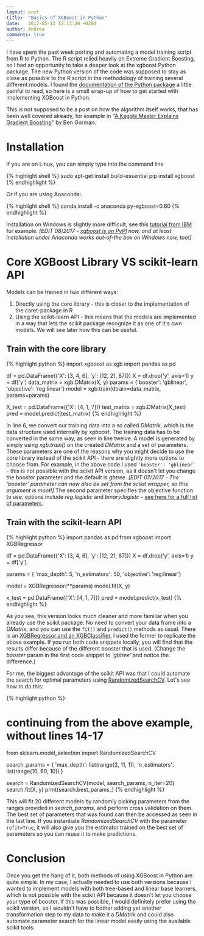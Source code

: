 ```yaml
---
layout: post
title:  "Basics of XGBoost in Python"
date:   2017-05-13 12:13:20 +0200
author: Andrea
comments: true
---
```


I have spent the past week porting and automating a model training script from R to Python. The R script relied heavily on Extreme Gradient Boosting, so I had an opportunity to take a deeper look at the xgboost Python package. The new Python version of the code was supposed to stay as close as possible to the R script in the methodology of training several different models. I found the [documentation of the Python package][xgboost-docs] a little painful to read, so here is a small wrap-up of how to get started with implementing XGBoost in Python.

This is not supposed to be a post on how the algorithm itself works, that has been well covered already, for example in "[A Kaggle Master Explains Gradient Boosting][kaggle-master-xgboost]" by Ben Gorman.



# Installation

If you are on Linux, you can simply type into the command line

{% highlight shell %}
sudo apt-get install build-essential
pip install xgboost
{% endhighlight %}

Or if you are using Anaconda:

{% highlight shell %}
conda install -c anaconda py-xgboost=0.60
{% endhighlight %}

Installation on Windows is slightly more difficult, see this [tutorial from IBM][install-tutorial-ibm] for example.
*[EDIT 08/2017 - [xgboost is on PyPI][xgboost-pypi] now, and at least installation under Anaconda works out-of-the box on Windows now, too!]*



# Core XGBoost Library VS scikit-learn API

Models can be trained in two different ways:

1. Directly using the core library - this is closer to the implementation of the caret-package in R
2. Using the scikit-learn API - this means that the models are implemented in a way that lets the scikit package recognize it as one of it's own models. We will see later how this can be useful.


## Train with the core library

{% highlight python %}
import xgboost as xgb
import pandas as pd

df = pd.DataFrame({'X': [3, 4, 6], 'y': [12, 21, 87]})
X = df.drop('y', axis=1)
y = df['y']
data_matrix = xgb.DMatrix(X, y)
params = {'booster': 'gblinear', 'objective': 'reg:linear'}
model = xgb.train(dtrain=data_matrix, params=params)

X_test = pd.DataFrame({'X': [4, 1, 7]})
test_matrix = xgb.DMatrix(X_test)
pred = model.predict(test_matrix)
{% endhighlight %}

In line 6, we convert our training data into a so called *DMatrix*, which is the data structure used internally by *xgboost*. The training data has to be converted in the same way, as seen in line twelve. A model is generated by simply using *xgb.train()* on the created *DMatrix* and a set of parameters.
These parameters are one of the reasons why you might decide to use the core library instead of the scikit API - there are slightly more options to choose from. For example, in the above code I used `'booster': 'gblinear'` - this is not possible with the scikit API version, as it doesn't let you change the booster parameter and the default is *gbtree*.
*[EDIT 07/2017 - The 'booster' parameter can now also be set from the scikit wrapper, so this argument is moot!]*
The second parameter specifies the objective function to use, options include *reg:logistic* and *binary:logistc* - [see here for a full list of parameters][xgboost-params].



## Train with the scikit-learn API

{% highlight python %}
import pandas as pd
from xgboost import XGBRegressor

df = pd.DataFrame({'X': [3, 4, 6], 'y': [12, 21, 87]})
X = df.drop('y', axis=1)
y = df['y']

params = {
    'max_depth': 5,
    'n_estimators': 50,
    'objective': 'reg:linear'}

model = XGBRegressor(**params)
model.fit(X, y)

x_test = pd.DataFrame({'X': [4, 1, 7]})
pred = model.predict(x_test)
{% endhighlight %}

As you see, this version looks much cleaner and more familiar when you already use the scikit package. No need to convert your data frame into a *DMatrix*, and you can use the `fit()` and `predict()` methods as usual. There is an [XGBRegressor and an XGBClassifier][xgboost-scikit-models], I used the former to replicate the above example. If you run both code snippets locally, you will find that the results differ because of the different booster that is used. (Change the *booster* param in the first code snippet to *'gbtree'* and notice the difference.)

For me, the biggest advantage of the scikit API was that I could automate the search for optimal parameters using [RandomizedSearchCV][random-search-cv]. Let's see how to do this:

{% highlight python %}
# continuing from the above example, without lines 14-17
from sklearn.model_selection import RandomizedSearchCV

search_params = {
    'max_depth': list(range(2, 11, 1)),
    'n_estimators': list(range(10, 60, 10))
}

search = RandomizedSearchCV(model, search_params, n_iter=20)
search.fit(X, y)
print(search.best_params_)
{% endhighlight %}

This will fit 20 different models by randomly picking parameters from the ranges provided in *search_params*, and perform cross validation on them. The best set of parameters that was found can then be accessed as seen in the last line. If you instantiate *RandomizedSearchCV* with the parameter `refit=True`, it will also give you the estimator trained on the best set of parameters so you can reuse it to make predictions.



# Conclusion

Once you get the hang of it, both methods of using XGBoost in Python are quite simple. In my case, I actually needed to use both versions because I wanted to implement models with both tree-based and linear base learners, which is not possible with the scikit API because it doesn't let you choose your type of booster. If this was possible, I would definitely prefer using the scikit version, so I wouldn't have to bother adding yet another transformation step to my data to make it a *DMatrix* and could also automate parameter search for the linear model easily using the available scikit tools.


[xgboost-docs]: http://xgboost.readthedocs.io/en/latest/python/python_intro.html
[kaggle-master-xgboost]: http://blog.kaggle.com/2017/01/23/a-kaggle-master-explains-gradient-boosting/
[install-tutorial-ibm]: https://www.ibm.com/developerworks/community/blogs/jfp/entry/Installing_XGBoost_For_Anaconda_on_Windows?lang=en
[xgboost-pypi]: https://pypi.python.org/pypi/xgboost/
[xgboost-params]: http://xgboost.readthedocs.io/en/latest//parameter.html#learning-task-parameters
[xgboost-scikit-models]: http://xgboost.readthedocs.io/en/latest/python/python_api.html#module-xgboost.sklearn
[random-search-cv]: http://scikit-learn.org/stable/modules/generated/sklearn.model_selection.RandomizedSearchCV.html